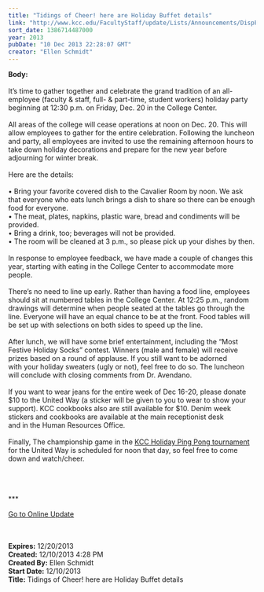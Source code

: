 ```yaml
---
title: "Tidings of Cheer! here are Holiday Buffet details"
link: "http://www.kcc.edu/FacultyStaff/update/Lists/Announcements/DispForm.aspx?ID=1363"
sort_date: 1386714487000
year: 2013
pubDate: "10 Dec 2013 22:28:07 GMT"
creator: "Ellen Schmidt"
---
```


<div><b>Body:</b> <div class="ExternalClass0E5E9EFA529147F79F7E9528732F547B"><div> </div>
<div>It’s time to gather together and celebrate the grand tradition of an all-employee (faculty &amp; staff, full- &amp; part-time, student workers) holiday party beginning at 12:30 p.m. on Friday, Dec. 20 in the College Center.</div>
<div> </div>
<div>All areas of the college will cease operations at noon on Dec. 20. This will allow employees to gather for the entire celebration. Following the luncheon and party, all employees are invited to use the remaining afternoon hours to take down holiday decorations and prepare for the new year before adjourning for winter break. </div>
<div> </div>
<div>Here are the details:</div>
<div> </div>
<div>• Bring your favorite covered dish to the Cavalier Room by noon. We ask that everyone who eats lunch brings a dish to share so there can be enough food for everyone.<br />• The meat, plates, napkins, plastic ware, bread and condiments will be provided. <br />• Bring a drink, too; beverages will not be provided. <br />• The room will be cleaned at 3 p.m., so please pick up your dishes by then.</div>
<div> </div>
<div>In response to employee feedback, we have made a couple of changes this year, starting with eating in the College Center to accommodate more people. </div>
<div> </div>
<div>There’s no need to line up early. Rather than having a food line, employees should sit at numbered tables in the College Center. At 12:25 p.m., random drawings will determine when people seated at the tables go through the line. Everyone will have an equal chance to be at the front. Food tables will be set up with selections on both sides to speed up the line.</div>
<div> </div>
<div>After lunch, we will have some brief entertainment, including the “Most Festive Holiday Socks” contest. Winners (male and female) will receive prizes based on a round of applause. If you still want to be adorned with your holiday sweaters (ugly or not), feel free to do so. The luncheon will conclude with closing comments from Dr. Avendano.</div>
<div> </div>
<div>If you want to wear jeans for the entire week of Dec 16-20, please donate $10 to the United Way (a sticker will be given to you to wear to show your support). KCC cookbooks also are still available for $10. Denim week stickers and cookbooks are available at the main receptionist desk and in the Human Resources Office.</div>
<div> </div>
<div>Finally, The championship game in the <a href="/FacultyStaff/update/Documents/pingpongbracketsdec2013.pdf">KCC Holiday Ping Pong tournament </a>for the United Way is scheduled for noon that day, so feel free to come down and watch/cheer.<br /></div>
<div> </div>
<div> </div>
<div> </div>
<div>
<div>
<div>
<div>
<div></div>
<div>
<p>***</p>
<p><a href="/FacultyStaff/update/Pages/dailyupdate.aspx">Go to Online Update</a></p>
<p></p></div></div></div></div></div>
<div> </div>
<div> </div></div></div>
<div><b>Expires:</b> 12/20/2013</div>
<div><b>Created:</b> 12/10/2013 4:28 PM</div>
<div><b>Created By:</b> Ellen Schmidt</div>
<div><b>Start Date:</b> 12/10/2013</div>
<div><b>Title:</b> Tidings of Cheer! here are Holiday Buffet details</div>
